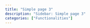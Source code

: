 ```yaml
---
title: "Simple page 3"
description: "Sidebar: Simple page 3"
categories: ["Functionalities"]
---
```

